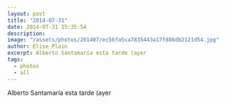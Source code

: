 ```yaml
---
layout: post
title: "2014-07-31"
date: 2014-07-31 15:35:54
description: 
image: "/assets/photos/201407/ec56fa5ca7835443a17fd86db2121d54.jpg"
author: Elise Plain
excerpt: Alberto Santamaría esta tarde (ayer
tags: 
  - photos
  - all
---
```


Alberto Santamaría esta tarde (ayer
<p></p>
